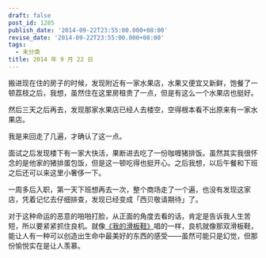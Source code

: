 ```yaml
---
draft: false
post_id: 1285
publish_date: '2014-09-22T23:55:00.000+08:00'
revise_date: '2014-09-22T23:55:00.000+08:00'
tags:
  - 未分类
title: 2014 年 9 月 22 日
---
```


搬进现在住的房子的时候，发现附近有一家水果店，水果又便宜又新鲜，饱餐了一顿荔枝之后，我想，虽然住在这里房租贵了一点，但是有这么一个水果店也挺好。

然后三天之后再去，发现那家水果店已经人去楼空，空得根本看不出原来有一家水果店。

我是来回走了几遍，才确认了这一点。

面试之后发现楼下有一家大快活，果断进去吃了一份咖喱猪排饭。虽然其实我很怀念的是他家的猪排蛋包饭，但是这一顿吃得也挺开心。之后我想，以后午餐和下班之后还可以来这里小奢侈一下。

一周多后入职，第一天下班想再去一次，整个商场走了一个遍，也没有发现这家店，凭着记忆去仔细排查，发现已经变成「西贝敬请期待」了。

对于这种命运的恶意的啪啪打脸，从正面的角度去看的话，肯定是告诉我人生苦短，所以要紧紧抓住良机。就像[《我的滑板鞋》](http://www.bilibili.com/video/av1236093/)唱的一样，良机就像那双滑板鞋，能让人有一种可以创造出生命中最美好的东西的感受——虽然可能只是幻觉，但那份愉悦实在是让人羡慕。
